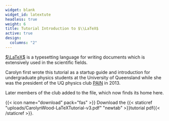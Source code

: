 ```yaml
---
widget: blank
widget_id: latextute
headless: true
weight: 6
title: Tutorial Introduction to $\\LaTeX$
active: true
design:
  columns: "2"
---
```

[$\LaTeX$](https://en.wikibooks.org/wiki/LaTeX) is a typesetting language for writing documents which is extensively used in the scientific fields. 

Carolyn first wrote this tutorial as a startup guide and introduction for undergraduate physics students at the University of Queensland while she was the president of the UQ physics club [PAIN](http://physics.uq.edu.au/pain/) in 2013.

Later members of the club added to the file, which now finds its home here.

{{< icon name="download" pack="fas" >}} Download the {{< staticref "uploads/CarolynWood-LaTeXTutorial-v3.pdf" "newtab" >}}tutorial pdf{{< /staticref >}}.

<!--EndFragment-->